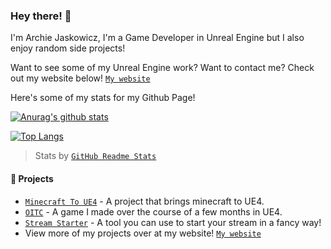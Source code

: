 ### Hey there! 👋

I'm Archie Jaskowicz, I'm a Game Developer in Unreal Engine but I also enjoy random side projects!

Want to see some of my Unreal Engine work? Want to contact me? Check out my website below!
[`My website`](https://jaskowicz.xyz/)

Here's some of my stats for my Github Page!

[![Anurag's github stats](https://github-readme-stats.vercel.app/api?username=Jaskowicz1&show_icons=true&theme=dark)](https://github.com/anuraghazra/github-readme-stats) 

[![Top Langs](https://github-readme-stats.vercel.app/api/top-langs/?username=Jaskowicz1&layout=compact&theme=dark)](https://github.com/anuraghazra/github-readme-stats)

> Stats by [`GitHub Readme Stats`](https://github.com/anuraghazra/github-readme-stats)

#### :telescope: Projects

- [`Minecraft To UE4`](https://github.com/Jaskowicz1/MinecraftToUE4) - A project that brings minecraft to UE4.
- [`OITC`](https://github.com/Jaskowicz1/OITC-UE4) - A game I made over the course of a few months in UE4.
- [`Stream Starter`](https://github.com/Jaskowicz1/StreamStarter) - A tool you can use to start your stream in a fancy way!
- View more of my projects over at my website! [`My website`](https://jaskowicz.xyz/)
